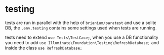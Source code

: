# testing

tests are run in parallel with the help of `brianium/paratest` and use a sqlite DB, the `.env.testing` contains some settings used when tests are running.

tests need to extend `use Tests\TestCase;`, when you use a DB functionality you need to add `use Illuminate\Foundation\Testing\RefreshDatabase;` and inside the class `use RefreshDatabase;`
